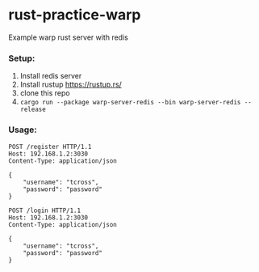 # rust-practice-warp
Example warp rust server with redis


### Setup:
1) Install redis server
2) Install rustup https://rustup.rs/
3) clone this repo
4) `cargo run --package warp-server-redis --bin warp-server-redis --release`

### Usage:
```
POST /register HTTP/1.1
Host: 192.168.1.2:3030
Content-Type: application/json

{
    "username": "tcross",
    "password": "password"
}
```

```
POST /login HTTP/1.1
Host: 192.168.1.2:3030
Content-Type: application/json

{
    "username": "tcross",
    "password": "password"
}
```
